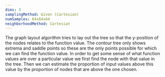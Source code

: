 ```yaml
---
dims: 3
samplingMethod: Given (Cartesian)
numSamples: 64x64x64
neighborhoodMethod: Cartesian
---
```


The graph layout algorithm tries to lay out the tree so that the y-position of
the nodes relates to the function value. The contour tree only shows extrema
and saddle points so these are the only points possible for which we can find
the function value. In order to get some sense of what function values are
over a particular value we first find the node with that value in the tree.
Then we can estimate the proportion of input values above this value by the
proportion of nodes that are above the one chosen.



